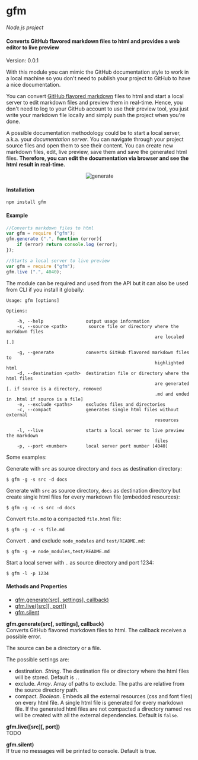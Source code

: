 gfm
===

_Node.js project_

#### Converts GitHub flavored markdown files to html and provides a web editor to live preview ####

Version: 0.0.1

With this module you can mimic the GitHub documentation style to work in a local machine so you don't need to publish your project to GitHub to have a nice documentation.

You can convert [GitHub flavored markdown](http://github.github.com/github-flavored-markdown/) files to html and start a local server to edit markdown files and preview them in real-time. Hence, you don't need to log to your GitHub account to use their preview tool, you just write your markdown file locally and simply push the project when you're done.

A possible documentation methodology could be to start a local server, a.k.a. your _documentation server_. You can navigate through your project source files and open them to see their content. You can create new markdown files, edit, live preview, save them and save the generated html files. __Therefore, you can edit the documentation via browser and see the html result in real-time.__

<p align="center">
	<img src="http://image.gxzone.com/images/2/5/2553ea0bb6e.png" alt="generate"/>
</p>

#### Installation ####

```
npm install gfm
```

#### Example ####

```javascript
//Converts markdown files to html
var gfm = require ("gfm");
gfm.generate (".", function (error){
	if (error) return console.log (error);
});
```

```javascript
//Starts a local server to live preview
var gfm = require ("gfm");
gfm.live (".", 4040);
```

The module can be required and used from the API but it can also be used from CLI if you install it globally:

```
Usage: gfm [options]

Options:

	-h, --help                output usage information
	-s, --source <path>        source file or directory where the markdown files
														are localed [.]

	-g, --generate            converts GitHub flavored markdown files to
														highlighted html
	-d, --destination <path>  destination file or directory where the html files
														are generated [. if source is a directory, removed
														.md and ended in .html if source is a file]
	-e, --exclude <paths>     excludes files and directories
	-c, --compact             generates single html files without external
														resources

	-l, --live                starts a local server to live preview the markdown
														files
	-p, --port <number>       local server port number [4040]
```

Some examples:

Generate with `src` as source directory and `docs` as destination directory:

```
$ gfm -g -s src -d docs
```

Generate with `src` as source directory, `docs` as destination directory but create single html files for every markdown file (embedded resources):

```
$ gfm -g -c -s src -d docs
```

Convert `file.md` to a compacted `file.html` file:

```
$ gfm -g -c -s file.md
```

Convert `.` and exclude `node_modules` and `test/README.md`:

```
$ gfm -g -e node_modules,test/README.md
```

Start a local server with `.` as source directory and port 1234:

```
$ gfm -l -p 1234
```

#### Methods and Properties ####

- [gfm.generate(src[, settings], callback)](#generate)
- [gfm.live([src][, port])](#live)
- [gfm.silent](#silent)

<a name="generate"></a>
__gfm.generate(src[, settings], callback)__  
Converts GitHub flavored markdown files to html. The callback receives a possible error.

The source can be a directory or a file.

The possible settings are:
- destination. _String_. The destination file or directory where the html files will be stored. Default is `.`.
- exclude. _Array_. Array of paths to exclude. The paths are relative from the source directory path.
- compact. _Boolean_. Embeds all the external resources (css and font files) on every html file. A single html file is generated for every markdown file. If the generated html files are not compacted a directory named `res` will be created with all the external dependencies. Default is `false`.

<a name="live"></a>
__gfm.live([src][, port])__  
TODO

<a name="silent"></a>
__gfm.silent)__  
If true no messages will be printed to console. Default is true.